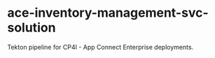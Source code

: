 # ace-inventory-management-svc-solution


 Tekton pipeline for CP4I - App Connect Enterprise deployments.
